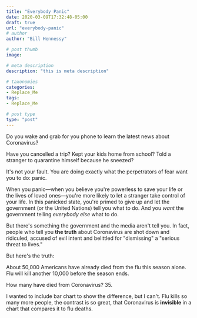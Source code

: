 ```yaml
---
title: "Everybody Panic"
date: 2020-03-09T17:32:48-05:00
draft: true
url: "everybody-panic"
# author
author: "Bill Hennessy"

# post thumb
image: 

# meta description
description: "this is meta description"

# taxonomies
categories: 
- Replace_Me
tags:
- Replace_Me

# post type
type: "post"
---
```


Do you wake and grab for you phone to learn the latest news about Coronavirus? 

Have you cancelled a trip? Kept your kids home from school? Told a stranger to quarantine himself because he sneezed? 

It's not your fault. You are doing exactly what the perpetrators of fear want you to do: panic. 

When you panic—when you believe you're powerless to save your life or the lives of loved ones—you're more likely to let a stranger take control of your life. In this panicked state, you're primed to give up and let the government (or the United Nations) tell you what to do. And you *want* the government telling *everybody else* what to do. 

But there's something the government and the media aren't tell you. In fact, people who tell you **the truth** about Coronavirus are shot down and ridiculed, accused of evil intent and belittled for "dismissing" a "serious threat to lives." 

But here's the truth:

About 50,000 Americans have already died from the flu this season alone. Flu will kill another 10,000 before the season ends.

How many have died from Coronavirus? 35. 

I wanted to include bar chart to show the difference, but I can't. Flu kills so many more people, the contrast is so great, that Coronavirus is **invisible** in a chart that compares it to flu deaths. 

